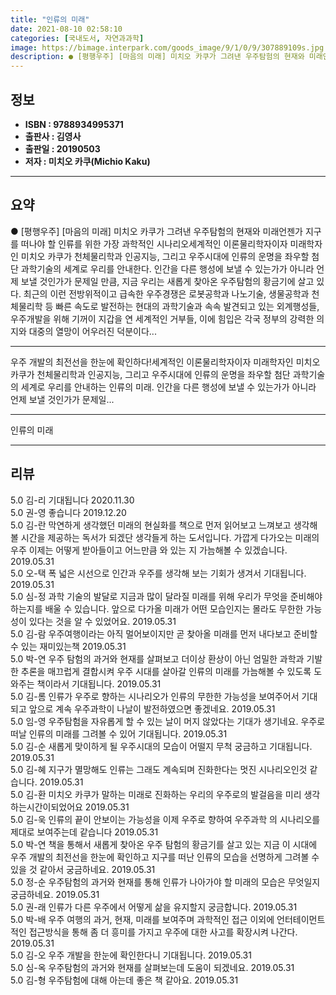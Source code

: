 ```yaml
---
title: "인류의 미래"
date: 2021-08-10 02:58:10
categories: [국내도서, 자연과과학]
image: https://bimage.interpark.com/goods_image/9/1/0/9/307889109s.jpg
description: ● [평행우주] [마음의 미래] 미치오 카쿠가 그려낸 우주탐험의 현재와 미래언젠가 지구를 떠나야 할 인류를 위한 가장 과학적인 시나리오세계적인 이론물리학자이자 미래학자인 미치오 카쿠가 천체물리학과 인공지능, 그리고 우주시대에 인류의 운명을 좌우할 첨단 과학기술의 세계로 우리를 안내한다
---
```


## **정보**

- **ISBN : 9788934995371**
- **출판사 : 김영사**
- **출판일 : 20190503**
- **저자 : 미치오 카쿠(Michio Kaku)**

------



## **요약**

●  [평행우주] [마음의 미래] 미치오 카쿠가 그려낸 우주탐험의 현재와 미래언젠가 지구를 떠나야 할 인류를 위한 가장 과학적인 시나리오세계적인 이론물리학자이자 미래학자인 미치오 카쿠가 천체물리학과 인공지능, 그리고 우주시대에 인류의 운명을 좌우할 첨단 과학기술의 세계로 우리를 안내한다. 인간을 다른 행성에 보낼 수 있는가가 아니라 언제 보낼 것인가가 문제일 만큼, 지금 우리는 새롭게 찾아온 우주탐험의 황금기에 살고 있다. 최근의 이런 전방위적이고 급속한 우주경쟁은 로봇공학과 나노기술, 생물공학과 천체물리학 등 빠른 속도로 발전하는 현대의 과학기술과 속속 발견되고 있는 외계행성들, 우주개발을 위해 기꺼이 지갑을 연 세계적인 거부들, 이에 힘입은 각국 정부의 강력한 의지와 대중의 열망이 어우러진 덕분이다...

------

우주 개발의 최전선을 한눈에 확인하다!세계적인 이론물리학자이자 미래학자인 미치오 카쿠가 천체물리학과 인공지능, 그리고 우주시대에 인류의 운명을 좌우할 첨단 과학기술의 세계로 우리를 안내하는 인류의 미래. 인간을 다른 행성에 보낼 수 있는가가 아니라 언제 보낼 것인가가 문제일... 

------


인류의 미래 

------


## **리뷰** 

5.0 김-리 기대됩니다  2020.11.30 <br/>5.0 권-영 좋습니다  2019.12.20 <br/>5.0 김-란 막연하게 생각했던 미래의 현실화를 책으로 먼저 읽어보고 느껴보고 생각해 볼 시간을 제공하는 독서가 되겠단 생각들게 하는 도서입니다. 가깝게 다가오는 미래의 우주 이제는 어떻게 받아들이고 어느만큼 와 있는 지 가늠해볼 수 있겠습니다. 2019.05.31 <br/>5.0 오-택 폭 넓은 시선으로 인간과 우주를 생각해 보는 기회가 생겨서 기대됩니다. 2019.05.31 <br/>5.0 심-정 과학 기술의 발달로 지금과 많이 달라질 미래를 위해 우리가 무엇을 준비해야 하는지를 배울 수 있습니다. 앞으로 다가올 미래가 어떤 모습인지는 몰라도 무한한 가능성이 있다는 것을 알 수 있었어요. 2019.05.31 <br/>5.0 김-람 우주여행이라는 아직 멀어보이지만 곧 찾아올 미래를 먼저 내다보고 준비할 수 있는 재미있는책 2019.05.31 <br/>5.0 박-연 우주 탐험의 과거와 현재를 살펴보고 더이상 환상이 아닌 엄밀한 과학과 기발한 추론을 매끄럽게 결합시켜 우주 시대를 살아갈 인류의 미래를 가늠해볼 수 있도록 도와주는 책이라서 기대됩니다. 2019.05.31 <br/>5.0 김-롬 인류가 우주로 향하는 시나리오가 인류의 무한한 가능성을 보여주어서 기대되고 앞으로 계속 우주과학이 나날이 발전하였으면 좋겠네요. 2019.05.31 <br/>5.0 임-영 우주탐험을 자유롭게 할 수 있는 날이 머지 않았다는 기대가 생기네요. 우주로 떠날 인류의 미래를 그려볼 수 있어 기대됩니다. 2019.05.31 <br/>5.0 김-순 새롭게 맞이하게 될 우주시대의 모습이 어떨지 무척 궁금하고 기대됩니다. 2019.05.31 <br/>5.0 김-혜 지구가 멸망해도 인류는 그래도 계속되며 진화한다는 멋진 시나리오인것 같습니다. 2019.05.31 <br/>5.0 김-환 미치오 카쿠가 말하는 미래로 진화하는 우리의 우주로의 발걸음을 미리 생각하는시간이되었어요 2019.05.31 <br/>5.0 김-욱 인류의 끝이 안보이는 가능성을 이제 우주로 향하여 우주과학 의 시나리오를 제대로 보여주는데 같습니다 2019.05.31 <br/>5.0 박-연 책을 통해서 새롭게 찾아온 우주 탐험의 황금기를 살고 있는 지금 이 시대에 우주 개발의 최전선을 한눈에 확인하고 지구를 떠난 인류의 모습을 선명하게 그려볼 수 있을 것 같아서 궁금하네요. 2019.05.31 <br/>5.0 정-순 우주탐험의 과거와 현재를 통해 인류가 나아가야 할 미래의 모습은 무엇일지 궁금하네요. 2019.05.31 <br/>5.0 권-래 인류가 다른 우주에서 어떻게 삶을 유지할지 궁금합니다. 2019.05.31 <br/>5.0 박-배 우주 여행의 과거, 현재, 미래를 보여주며 과학적인 접근 이외에 언터테이먼트적인 접근방식을 통해 좀 더 흥미를 가지고 우주에 대한 사고를 확장시켜 나간다. 2019.05.31 <br/>5.0 김-오 우주 개발을 한눈에 확인한다니 기대됩니다. 2019.05.31 <br/>5.0 심-옥 우주탐험의 과거와 현재를 살펴보는데 도움이 되겠네요. 2019.05.31 <br/>5.0 김-형 우주탐험에 대해 아는데 좋은 책 같아요. 2019.05.31 <br/>